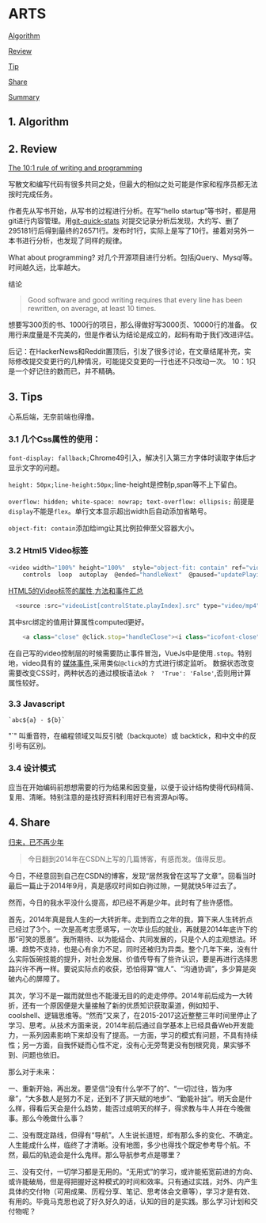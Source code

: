 # ARTS

 [Algorithm](#1-algorithm)

 [Review](#1-review)

 [Tip](#3-tip)

 [Share](#4-share)
 
 [Summary](#5-summary)

## 1. Algorithm


## 2. Review

[The 10:1 rule of writing and programming](https://www.ybrikman.com/writing/2018/08/12/the-10-to-1-rule-of-writing-and-programming/?utm_source=wanqu.co&utm_campaign=Wanqu+Daily&utm_medium=website)

写散文和编写代码有很多共同之处，但最大的相似之处可能是作家和程序员都无法按时完成任务。

作者先从写书开始，从写书的过程进行分析。在写“hello startup”等书时，都是用git进行内容管理。用[git-quick-stats](https://github.com/arzzen/git-quick-stats)
对提交记录分析后发现，大约写、删了295181行后得到最终的26571行。发布时1行，实际上是写了10行。接着对另外一本书进行分析，也发现了同样的规律。

What about programming? 
对几个开源项目进行分析。包括jQuery、Mysql等。时间越久远，比率越大。

结论

> Good software and good writing requires that every line has been rewritten, on average, at least 10 times.

想要写300页的书、1000行的项目，那么得做好写3000页、10000行的准备。
仅用行来度量是不完美的，但是作者认为结论是成立的，起码有助于我们改进评估。


后记：在HackerNews和Reddit置顶后，引发了很多讨论，在文章结尾补充，实际修改提交变更行的几种情况，可能提交变更的一行也还不只改动一次。
10：1只是一个好记住的数而已，并不精确。

## 3. Tips
心系后端，无奈前端也得撸。

### 3.1 几个Css属性的使用：

`font-display: fallback;`Chrome49引入，解决引入第三方字体时读取字体后才显示文字的问题。

`height: 50px;line-height:50px;`line-height是控制p,span等不上下留白。

`overflow: hidden;
white-space: nowrap;
text-overflow: ellipsis;`
前提是`display`不能是`flex`。单行文本显示超出width后自动添加省略号。

`object-fit: contain`添加给img让其比例拉伸至父容器大小。

### 3.2 Html5 Video标签
``` javascript
<video width="100%" height="100%"  style="object-fit: contain" ref="videocontainer" id="videocontainer"
    controls  loop  autoplay  @ended="handleNext"  @paused="updatePlaying">
```
[HTML5的Video标签的属性,方法和事件汇总](https://blog.csdn.net/a460550542/article/details/52689915)

``` javascript
  <source :src="videoList[controlState.playIndex].src" type="video/mp4">
````
其中src绑定的值用计算属性computed更好。

``` javascript
    <a class="close" @click.stop="handleClose"><i class="icofont-close"></i></a>
```
在自己写的video控制层的时候需要防止事件冒泡，VueJs中是使用`.stop`。特别地，video具有的
[媒体事件](http://www.w3school.com.cn/html5/html5_ref_audio_video_dom.asp),采用类似`@click`的方式进行绑定监听。
数据状态改变需要改变CSS时，两种状态的通过模板语法` ok ?  'True': 'False' `,否则用计算属性较好。

### 3.3 Javascript

```
`abc${a} - ${b}`
```
"`" 叫重音符，在编程领域又叫反引號（backquote）或 backtick，和中文中的反引号有区别。

### 3.4 设计模式
应当在开始编码前想想需要的行为结果和因变量，以便于设计结构使得代码精简、复用、清晰。特别注意的是找好资料利用好已有资源Api等。


## 4. Share

[归来，已不再少年](https://blog.csdn.net/lirui0081/article/details/88773545)

> 今日翻到2014年在CSDN上写的几篇博客，有感而发。值得反思。


今日，不经意回到自己在CSDN的博客，发现“居然我曾在这写了文章”。回看当时最后一篇止于2014年9月，真是感叹时间如白驹过隙，一晃就快5年过去了。

然而，今日的我水平没什么提高，却已经不再是少年。此时有了些许感悟。

首先，2014年真是我人生的一大转折年。走到而立之年的我，算下来人生转折点已经过了3个。一次是高考志愿填写，一次毕业后的就业，再就是2014年底许下的那“可笑的愿景”。我所期待、以为能结合、共同发展的，只是个人的主观想法。环境、趋势不支持，也是心有余力不足，同时还被归为异类。整个几年下来，没有什么实际饭碗技能的提升，对社会发展、价值传导有了些许认识，要是再进行选择思路兴许不再一样。要说实际点的收获，恐怕得算“做人”、“沟通协调”，多少算是突破内心的屏障了。

其次，学习不是一蹴而就但也不能漫无目的的走走停停。2014年前后成为一大转折，还有一个原因便是大量接触了新的优质知识获取渠道，例如知乎、coolshell、逻辑思维等。“然而”又来了，在2015-2017这近整整三年时间里停止了学习、思考。从技术方面来说，2014年前后通过自学基本上已经具备Web开发能力，一系列因素影响下来却没有了提高。一方面，学习的模式有问题，不具有持续性；另一方面，自我怀疑而心性不定，没有心无旁骛更没有刨根究竟，果实够不到、问题也依旧。

那么对于未来：

一、重新开始，再出发。要坚信“没有什么学不了的”、“一切过往，皆为序章”，“大多数人是努力不足，还到不了拼天赋的地步”、“勤能补拙”。明天会是什么样，得看后天会是什么趋势，能否过成明天的样子，得求教与牛人并在今晚做事。那么今晚做什么事？

二、没有既定路线，但得有“导航”。人生说长道短，却有那么多的变化、不确定。人生能成什么样，临终了才清晰。没有地图，多少也得找个既定参考导个航。不然，最后的轨迹会是什么鬼样。那么导航参考点是哪里？

三、没有交付，一切学习都是无用的。“无用式”的学习，或许能拓宽前进的方向、或许能破局，但是得把握好这种模式的时间和效率。只有通过实践，对外、内产生具体的交付物（可用成果、历程分享、笔记、思考体会文章等），学习才是有效、有用的。毕竟马克思也说了好久好久的话，认知的目的是实践。那么学习计划和交付物呢？
